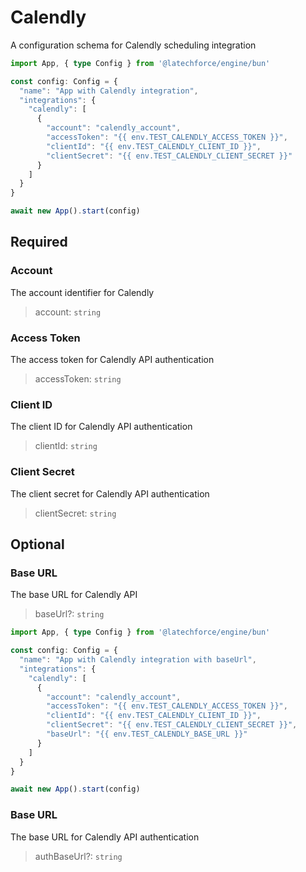 # Calendly

A configuration schema for Calendly scheduling integration

```ts
import App, { type Config } from '@latechforce/engine/bun'

const config: Config = {
  "name": "App with Calendly integration",
  "integrations": {
    "calendly": [
      {
        "account": "calendly_account",
        "accessToken": "{{ env.TEST_CALENDLY_ACCESS_TOKEN }}",
        "clientId": "{{ env.TEST_CALENDLY_CLIENT_ID }}",
        "clientSecret": "{{ env.TEST_CALENDLY_CLIENT_SECRET }}"
      }
    ]
  }
}

await new App().start(config)
```
## Required

### Account

The account identifier for Calendly
>account: `string`

### Access Token

The access token for Calendly API authentication
>accessToken: `string`

### Client ID

The client ID for Calendly API authentication
>clientId: `string`

### Client Secret

The client secret for Calendly API authentication
>clientSecret: `string`

## Optional

### Base URL

The base URL for Calendly API
>baseUrl?: `string`

```ts
import App, { type Config } from '@latechforce/engine/bun'

const config: Config = {
  "name": "App with Calendly integration with baseUrl",
  "integrations": {
    "calendly": [
      {
        "account": "calendly_account",
        "accessToken": "{{ env.TEST_CALENDLY_ACCESS_TOKEN }}",
        "clientId": "{{ env.TEST_CALENDLY_CLIENT_ID }}",
        "clientSecret": "{{ env.TEST_CALENDLY_CLIENT_SECRET }}",
        "baseUrl": "{{ env.TEST_CALENDLY_BASE_URL }}"
      }
    ]
  }
}

await new App().start(config)
```
### Base URL

The base URL for Calendly API authentication
>authBaseUrl?: `string`

